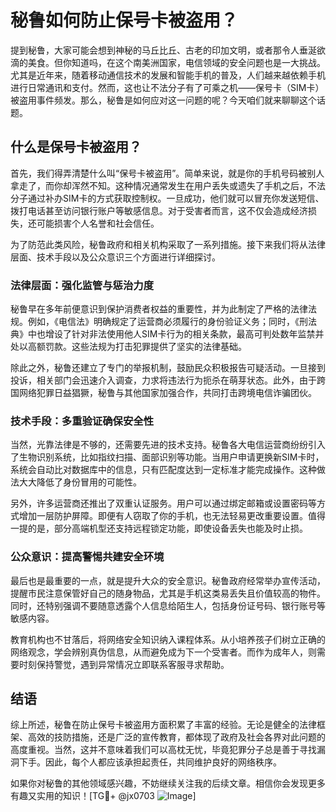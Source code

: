 # 秘鲁如何防止保号卡被盗用？

提到秘鲁，大家可能会想到神秘的马丘比丘、古老的印加文明，或者那令人垂涎欲滴的美食。但你知道吗，在这个南美洲国家，电信领域的安全问题也是一大挑战。尤其是近年来，随着移动通信技术的发展和智能手机的普及，人们越来越依赖手机进行日常通讯和支付。然而，这也让不法分子有了可乘之机——保号卡（SIM卡）被盗用事件频发。那么，秘鲁是如何应对这一问题的呢？今天咱们就来聊聊这个话题。

## 什么是保号卡被盗用？

首先，我们得弄清楚什么叫“保号卡被盗用”。简单来说，就是你的手机号码被别人拿走了，而你却浑然不知。这种情况通常发生在用户丢失或遗失了手机之后，不法分子通过补办SIM卡的方式获取控制权。一旦成功，他们就可以冒充你发送短信、拨打电话甚至访问银行账户等敏感信息。对于受害者而言，这不仅会造成经济损失，还可能损害个人名誉和社会信任。

为了防范此类风险，秘鲁政府和相关机构采取了一系列措施。接下来我们将从法律层面、技术手段以及公众意识三个方面进行详细探讨。

### 法律层面：强化监管与惩治力度

秘鲁早在多年前便意识到保护消费者权益的重要性，并为此制定了严格的法律法规。例如，《电信法》明确规定了运营商必须履行的身份验证义务；同时，《刑法典》中也增设了针对非法使用他人SIM卡行为的相关条款，最高可判处数年监禁并处以高额罚款。这些法规为打击犯罪提供了坚实的法律基础。

除此之外，秘鲁还建立了专门的举报机制，鼓励民众积极报告可疑活动。一旦接到投诉，相关部门会迅速介入调查，力求将违法行为扼杀在萌芽状态。此外，由于跨国网络犯罪日益猖獗，秘鲁与其他国家加强合作，共同打击跨境电信诈骗团伙。

### 技术手段：多重验证确保安全性

当然，光靠法律是不够的，还需要先进的技术支持。秘鲁各大电信运营商纷纷引入了生物识别系统，比如指纹扫描、面部识别等功能。当用户申请更换新SIM卡时，系统会自动比对数据库中的信息，只有匹配度达到一定标准才能完成操作。这种做法大大降低了身份冒用的可能性。

另外，许多运营商还推出了双重认证服务。用户可以通过绑定邮箱或设置密码等方式增加一层防护屏障。即便有人窃取了你的手机，也无法轻易更改重要设置。值得一提的是，部分高端机型还支持远程锁定功能，即使设备丢失也能及时止损。

### 公众意识：提高警惕共建安全环境

最后也是最重要的一点，就是提升大众的安全意识。秘鲁政府经常举办宣传活动，提醒市民注意保管好自己的随身物品，尤其是手机这类易丢失且价值较高的物件。同时，还特别强调不要随意透露个人信息给陌生人，包括身份证号码、银行账号等敏感内容。

教育机构也不甘落后，将网络安全知识纳入课程体系。从小培养孩子们树立正确的网络观念，学会辨别真伪信息，从而避免成为下一个受害者。而作为成年人，则需要时刻保持警觉，遇到异常情况立即联系客服寻求帮助。

## 结语

综上所述，秘鲁在防止保号卡被盗用方面积累了丰富的经验。无论是健全的法律框架、高效的技防措施，还是广泛的宣传教育，都体现了政府及社会各界对此问题的高度重视。当然，这并不意味着我们可以高枕无忧，毕竟犯罪分子总是善于寻找漏洞下手。因此，每个人都应该承担起责任，共同维护良好的网络秩序。

如果你对秘鲁的其他领域感兴趣，不妨继续关注我的后续文章。相信你会发现更多有趣又实用的知识！[TG💪+ @jx0703 ![Image](https://github.com/user-attachments/assets/dbca1d08-cadb-493c-b0ec-ad6f7a83f270)]